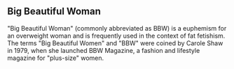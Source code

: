 ## Big Beautiful Woman

"Big Beautiful Woman" (commonly abbreviated as BBW) is a euphemism for an overweight woman and is frequently used in the context of fat fetishism. The terms "Big Beautiful Women" and "BBW" were coined by Carole Shaw in 1979, when she launched BBW Magazine, a fashion and lifestyle magazine for "plus-size" women.
